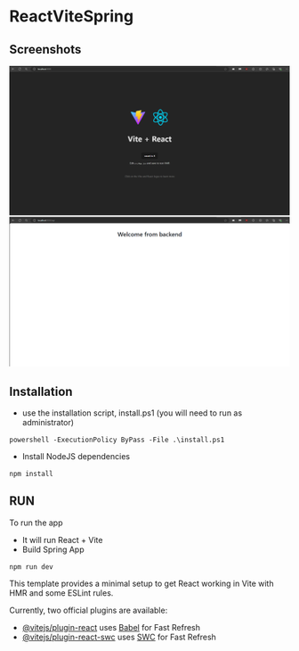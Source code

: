 ﻿# ReactViteSpring

## Screenshots
![](screenshots/1.png)
![](screenshots/2.png)

## Installation
* use the installation script, install.ps1 (you will need to run as administrator)
```
powershell -ExecutionPolicy ByPass -File .\install.ps1
```
* Install NodeJS dependencies
```
npm install
```

## RUN
To run the app
- It will run React + Vite
- Build Spring App
```
npm run dev
```



This template provides a minimal setup to get React working in Vite with HMR and some ESLint rules.

Currently, two official plugins are available:

- [@vitejs/plugin-react](https://github.com/vitejs/vite-plugin-react/blob/main/packages/plugin-react/README.md) uses [Babel](https://babeljs.io/) for Fast Refresh
- [@vitejs/plugin-react-swc](https://github.com/vitejs/vite-plugin-react-swc) uses [SWC](https://swc.rs/) for Fast Refresh
